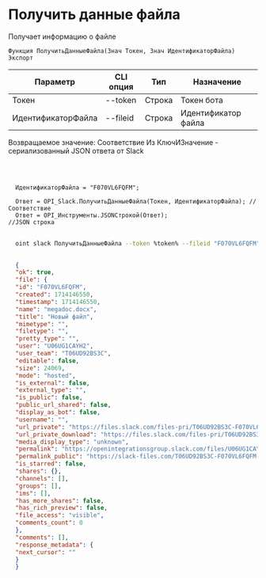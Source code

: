 ﻿---
sidebar_position: 3
---

# Получить данные файла
 Получает информацию о файле



`Функция ПолучитьДанныеФайла(Знач Токен, Знач ИдентификаторФайла) Экспорт`

  | Параметр | CLI опция | Тип | Назначение |
  |-|-|-|-|
  | Токен | --token | Строка | Токен бота |
  | ИдентификаторФайла | --fileid | Строка | Идентификатор файла |

  
  Возвращаемое значение:   Соответствие Из КлючИЗначение - сериализованный JSON ответа от Slack

<br/>




```bsl title="Пример кода"
  
  ИдентификаторФайла = "F070VL6FQFM";
  
  Ответ = OPI_Slack.ПолучитьДанныеФайла(Токен, ИдентификаторФайла); //Соответствие
  Ответ = OPI_Инструменты.JSONСтрокой(Ответ);                       //JSON строка
```



```sh title="Пример команды CLI"
    
  oint slack ПолучитьДанныеФайла --token %token% --fileid "F070VL6FQFM"

```

```json title="Результат"
  
  {
  "ok": true,
  "file": {
  "id": "F070VL6FQFM",
  "created": 1714146550,
  "timestamp": 1714146550,
  "name": "megadoc.docx",
  "title": "Новый файл",
  "mimetype": "",
  "filetype": "",
  "pretty_type": "",
  "user": "U06UG1CAYH2",
  "user_team": "T06UD92BS3C",
  "editable": false,
  "size": 24069,
  "mode": "hosted",
  "is_external": false,
  "external_type": "",
  "is_public": false,
  "public_url_shared": false,
  "display_as_bot": false,
  "username": "",
  "url_private": "https://files.slack.com/files-pri/T06UD92BS3C-F070VL6FQFM/megadoc.docx",
  "url_private_download": "https://files.slack.com/files-pri/T06UD92BS3C-F070VL6FQFM/download/megadoc.docx",
  "media_display_type": "unknown",
  "permalink": "https://openintegrationsgroup.slack.com/files/U06UG1CAYH2/F070VL6FQFM/megadoc.docx",
  "permalink_public": "https://slack-files.com/T06UD92BS3C-F070VL6FQFM-9fb2618d36",
  "is_starred": false,
  "shares": {},
  "channels": [],
  "groups": [],
  "ims": [],
  "has_more_shares": false,
  "has_rich_preview": false,
  "file_access": "visible",
  "comments_count": 0
  },
  "comments": [],
  "response_metadata": {
  "next_cursor": ""
  }
  }
  

```
